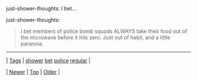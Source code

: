 <!--
title: just-shower-thoughts
date: 2020-06-28T15:27:00.158Z
tags: shower, bet, police, regular
-->


just-shower-thoughts: I bet...

<p>just-shower-thoughts:</p>

<blockquote><p>I bet members of police bomb squads ALWAYS take their food out of the microwave before it hits zero. Just out of habit, and a little paranoia.</p></blockquote>

<!--BOTTOM-POST-NAVIGATION-->
---

| [Tags](tags.md) | [shower](tag-shower.md) [bet](tag-bet.md) [police](tag-police.md) [regular](tag-regular.md) |

| [Newer](159295487315.md) | [Top](index.md) | [Older](159306949468.md) |